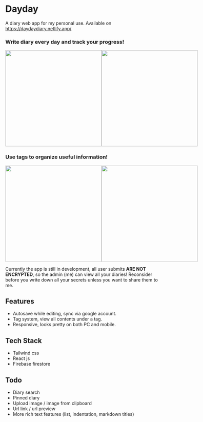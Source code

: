 # Dayday
A diary web app for my personal use. Available on https://daydaydiary.netlify.app/  

### Write diary every day and track your progress!
<div style="display: flex">
<img src="https://user-images.githubusercontent.com/25795529/183302501-e9d7a1f8-2d89-455f-ae59-2b84088264f3.png" width="300px"/>
<img src="https://user-images.githubusercontent.com/25795529/183302511-e5c106dc-b7f5-44a8-94d6-aac8c0588f1b.png" width="300px"/>
</div>

### Use tags to organize useful information!
<div style="display: flex">
<img src="https://user-images.githubusercontent.com/25795529/183302548-9af36795-fb46-448b-bd1b-33815f5fa58e.png" width="300px"/>
<img src="https://user-images.githubusercontent.com/25795529/183302550-8024ff23-c0be-49b3-baaa-02347c6f52ba.png" width="300px"/>
</div>

Currently the app is still in development, all user submits **ARE NOT ENCRYPTED**, so the admin (me) can view all your diaries! Reconsider before you write down all your secrets unless you want to share them to me.

## Features
- Autosave while editing, sync via google account.
- Tag system, view all contents under a tag.
- Responsive, looks pretty on both PC and mobile.

## Tech Stack
- Tailwind css
- React js
- Firebase firestore

## Todo
- Diary search
- Pinned diary
- Upload image / image from clipboard
- Url link / url preview
- More rich text features (list, indentation, markdown titles)

